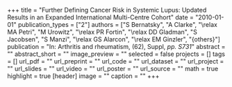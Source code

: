 +++
title = "Further Defining Cancer Risk in Systemic Lupus: Updated Results in an Expanded International Multi-Centre Cohort"
date = "2010-01-01"
publication_types = ["2"]
authors = ["S Bernatsky", "A Clarke", "\relax MA Petri", "M Urowitz", "\relax PR Fortin", "\relax DD Gladman", "S Jacobsen", "S Manzi", "\relax GS Alarcon", "\relax EM Ginzler", "{others}"]
publication = "In: Arthritis and rheumatism, (62), Suppl, _pp. S731_"
abstract = ""
abstract_short = ""
image_preview = ""
selected = false
projects = []
tags = []
url_pdf = ""
url_preprint = ""
url_code = ""
url_dataset = ""
url_project = ""
url_slides = ""
url_video = ""
url_poster = ""
url_source = ""
math = true
highlight = true
[header]
image = ""
caption = ""
+++
